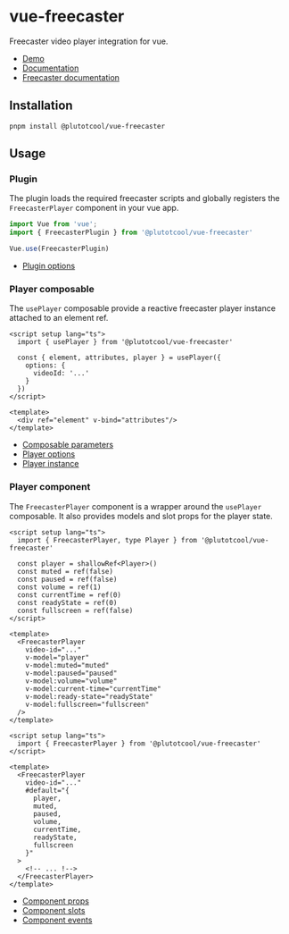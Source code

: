 # vue-freecaster

Freecaster video player integration for vue.

- [Demo](https://plutotcool.github.io/vue-freecaster/playground)
- [Documentation](https://plutotcool.github.io/vue-freecaster)
- [Freecaster documentation](https://docs.freecaster.com/player/index.html)

## Installation

```shell
pnpm install @plutotcool/vue-freecaster
```

## Usage

### Plugin

The plugin loads the required freecaster scripts and globally
registers the `FreecasterPlayer` component in your vue app.

```typescript
import Vue from 'vue';
import { FreecasterPlugin } from '@plutotcool/vue-freecaster'

Vue.use(FreecasterPlugin)
```

- [Plugin options](https://plutotcool.github.io/vue-freecaster/interfaces/Plugin.FreecasterPluginOptions.html)

### Player composable

The `usePlayer` composable provide a reactive freecaster player instance
attached to an element ref.

```vue
<script setup lang="ts">
  import { usePlayer } from '@plutotcool/vue-freecaster'

  const { element, attributes, player } = usePlayer({
    options: {
      videoId: '...'
    }
  })
</script>

<template>
  <div ref="element" v-bind="attributes"/>
</template>
```

- [Composable parameters](https://plutotcool.github.io/vue-freecaster/interfaces/usePlayer.UsePlayerParameters.html)
- [Player options](https://plutotcool.github.io/vue-freecaster/interfaces/Player.PlayerOptions.html)
- [Player instance](https://plutotcool.github.io/vue-freecaster/interfaces/Player.Player.html)

### Player component

The `FreecasterPlayer` component is a wrapper around the `usePlayer` composable.
It also provides models and slot props for the player state.

```vue
<script setup lang="ts">
  import { FreecasterPlayer, type Player } from '@plutotcool/vue-freecaster'

  const player = shallowRef<Player>()
  const muted = ref(false)
  const paused = ref(false)
  const volume = ref(1)
  const currentTime = ref(0)
  const readyState = ref(0)
  const fullscreen = ref(false)
</script>

<template>
  <FreecasterPlayer
    video-id="..."
    v-model="player"
    v-model:muted="muted"
    v-model:paused="paused"
    v-model:volume="volume"
    v-model:current-time="currentTime"
    v-model:ready-state="readyState"
    v-model:fullscreen="fullscreen"
  />
</template>
```

```vue
<script setup lang="ts">
  import { FreecasterPlayer } from '@plutotcool/vue-freecaster'
</script>

<template>
  <FreecasterPlayer
    video-id="..."
    #default="{
      player,
      muted,
      paused,
      volume,
      currentTime,
      readyState,
      fullscreen
    }"
  >
    <!-- ... !-->
  </FreecasterPlayer>
</template>
```

- [Component props](https://plutotcool.github.io/vue-freecaster/interfaces/_FreecasterPlayer__.FreecasterPlayerProps.html)
- [Component slots](https://plutotcool.github.io/vue-freecaster/interfaces/_FreecasterPlayer__.FreecasterPlayerSlots.html)
- [Component events](https://plutotcool.github.io/vue-freecaster/types/_FreecasterPlayer__.FreecasterPlayerEmits.html)
